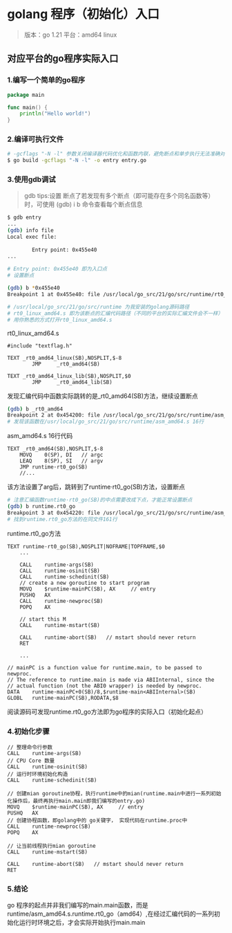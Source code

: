 # golang 程序（初始化）入口

> 版本：go 1.21 平台：amd64 linux

## 对应平台的go程序实际入口

### 1.编写一个简单的go程序

~~~go
package main

func main() {
	println("Hello world!")
}
~~~

### 2.编译可执行文件

~~~bash
# -gcflags "-N -l" 参数关闭编译器代码优化和函数内联，避免断点和单步执⾏⽆法准确对应源码⾏，避免⼩函数和局部变量被优化掉
$ go build -gcflags "-N -l" -o entry entry.go
~~~

### 3.使用gdb调试

> gdb tips:设置 断点了若发现有多个断点（即可能存在多个同名函数等）时，可使用 (gdb) i b 命令查看每个断点信息

~~~bash
$ gdb entry 
...
(gdb) info file
Local exec file:
        
        Entry point: 0x455e40
...        
        
# Entry point: 0x455e40 即为入口点
# 设置断点

(gdb) b *0x455e40
Breakpoint 1 at 0x455e40: file /usr/local/go_src/21/go/src/runtime/rt0_linux_amd64.s, line 8.

# /usr/local/go_src/21/go/src/runtime 为我安装的golang源码路径
# rt0_linux_amd64.s 即为该断点的汇编代码路径（不同的平台的实际汇编文件会不一样）
# 用你熟悉的方式打开rt0_linux_amd64.s
~~~

rt0_linux_amd64.s

~~~plan9_x86
#include "textflag.h"

TEXT _rt0_amd64_linux(SB),NOSPLIT,$-8
        JMP     _rt0_amd64(SB)

TEXT _rt0_amd64_linux_lib(SB),NOSPLIT,$0
        JMP     _rt0_amd64_lib(SB)
~~~

发现汇编代码中函数实际跳转的是_rt0_amd64(SB)方法，继续设置断点
~~~bash
(gdb) b _rt0_amd64
Breakpoint 2 at 0x454200: file /usr/local/go_src/21/go/src/runtime/asm_amd64.s, line 16.
# 发现该函数在/usr/local/go_src/21/go/src/runtime/asm_amd64.s 16行
~~~

asm_amd64.s 16行代码

~~~plan9_x86
TEXT _rt0_amd64(SB),NOSPLIT,$-8
	MOVQ	0(SP), DI	// argc
	LEAQ	8(SP), SI	// argv
	JMP	runtime·rt0_go(SB)
    //...
~~~

该方法设置了arg后，跳转到了runtime·rt0_go(SB)方法，设置断点

~~~bash
# 注意汇编函数runtime·rt0_go(SB)的中点需要改成下点，才能正常设置断点
(gdb) b runtime.rt0_go
Breakpoint 3 at 0x454220: file /usr/local/go_src/21/go/src/runtime/asm_amd64.s, line 161.
# 找到runtime.rt0_go方法的在同文件161行
~~~

runtime.rt0_go方法

~~~plan9_x86
TEXT runtime·rt0_go(SB),NOSPLIT|NOFRAME|TOPFRAME,$0
    ...

    CALL	runtime·args(SB)
    CALL	runtime·osinit(SB)
    CALL	runtime·schedinit(SB)
    // create a new goroutine to start program
    MOVQ	$runtime·mainPC(SB), AX		// entry
    PUSHQ	AX
    CALL	runtime·newproc(SB)
    POPQ	AX
    
    // start this M
    CALL	runtime·mstart(SB)
    
    CALL	runtime·abort(SB)	// mstart should never return
    RET
	
    ...

// mainPC is a function value for runtime.main, to be passed to newproc.
// The reference to runtime.main is made via ABIInternal, since the
// actual function (not the ABI0 wrapper) is needed by newproc.
DATA	runtime·mainPC+0(SB)/8,$runtime·main<ABIInternal>(SB)
GLOBL	runtime·mainPC(SB),RODATA,$8
~~~

阅读源码可发现runtime.rt0_go方法即为go程序的实际入口（初始化起点）

### 4.初始化步骤

~~~plan9_x86
// 整理命令行参数
CALL	runtime·args(SB)
// CPU Core 数量
CALL	runtime·osinit(SB)
// 运⾏时环境初始化构造
CALL	runtime·schedinit(SB)

// 创建mian goroutine协程，执行runtime中的mian(runtime.main中进行一系列初始化操作后，最终再执行main.main即我们编写的entry.go)
MOVQ	$runtime·mainPC(SB), AX		// entry
PUSHQ	AX
// 创建协程函数，即golang中的 go关键字， 实现代码在runtime.proc中
CALL	runtime·newproc(SB)
POPQ	AX

// 让当前线程执行mian goroutine
CALL	runtime·mstart(SB)

CALL	runtime·abort(SB)	// mstart should never return
RET
~~~

### 5.结论 

go 程序的起点并非我们编写的main.main函数，而是runtime/asm_amd64.s.runtime.rt0_go（amd64）,在经过汇编代码的一系列初始化运行时环境之后，才会实际开始执行main.main